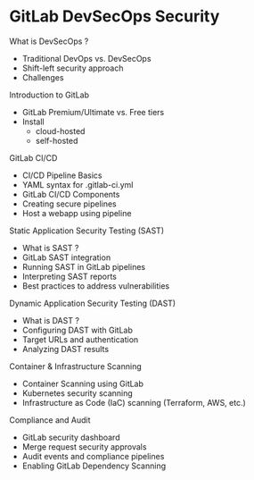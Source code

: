 # GitLab DevSecOps Security


What is DevSecOps ?
 
   - Traditional DevOps vs. DevSecOps
   - Shift-left security approach
   - Challenges

Introduction to GitLab
 
   - GitLab Premium/Ultimate vs. Free tiers
   - Install
       - cloud-hosted
       - self-hosted

GitLab CI/CD

   - CI/CD Pipeline Basics
   - YAML syntax for .gitlab-ci.yml
   - GitLab CI/CD Components
   - Creating secure pipelines
   - Host a webapp using pipeline

Static Application Security Testing (SAST)

   - What is SAST ?
   - GitLab SAST integration
   - Running SAST in GitLab pipelines
   - Interpreting SAST reports
   - Best practices to address vulnerabilities

Dynamic Application Security Testing (DAST)

   - What is DAST ?
   - Configuring DAST with GitLab
   - Target URLs and authentication
   - Analyzing DAST results

Container & Infrastructure Scanning

   - Container Scanning using GitLab
   - Kubernetes security scanning
   - Infrastructure as Code (IaC) scanning (Terraform, AWS, etc.)

Compliance and Audit

   - GitLab security dashboard
   - Merge request security approvals
   - Audit events and compliance pipelines
   - Enabling GitLab Dependency Scanning

